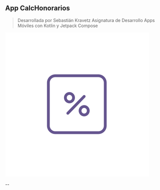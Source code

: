 ## App CalcHonorarios

> Desarrollada por Sebastián Kravetz
> Asignatura de Desarrollo Apps Móviles con Kotlin y Jetpack Compose

![LOGO_NO_TEXT.svg](LOGO_NO_TEXT.svg)

--

